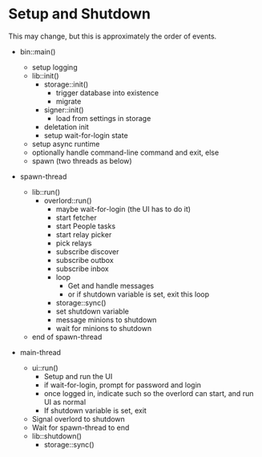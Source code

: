 # Setup and Shutdown

This may change, but this is approximately the order of events.

- bin::main()
    - setup logging
    - lib::init()
        - storage::init()
            - trigger database into existence
            - migrate
        - signer::init()
            - load from settings in storage
        - deletation init
        - setup wait-for-login state
    - setup async runtime
    - optionally handle command-line command and exit, else
    - spawn (two threads as below)

- spawn-thread
    - lib::run()
        - overlord::run()
            - maybe wait-for-login (the UI has to do it)
            - start fetcher
            - start People tasks
            - start relay picker
            - pick relays
            - subscribe discover
            - subscribe outbox
            - subscribe inbox
            - loop
                - Get and handle messages
                - or if shutdown variable is set, exit this loop
            - storage::sync()
            - set shutdown variable
            - message minions to shutdown
            - wait for minions to shutdown
    - end of spawn-thread

- main-thread
    - ui::run()
        - Setup and run the UI
        - if wait-for-login, prompt for password and login
        - once logged in, indicate such so the overlord can start, and run UI as normal
        - If shutdown variable is set, exit
    - Signal overlord to shutdown
    - Wait for spawn-thread to end
    - lib::shutdown()
        - storage::sync()
